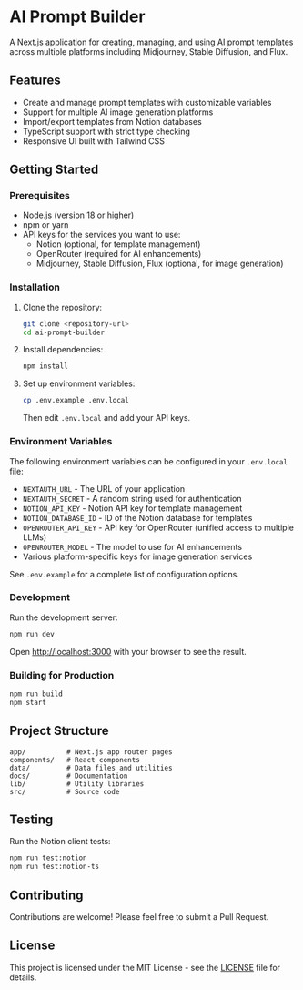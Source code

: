 # AI Prompt Builder

A Next.js application for creating, managing, and using AI prompt templates across multiple platforms including Midjourney, Stable Diffusion, and Flux.

## Features

- Create and manage prompt templates with customizable variables
- Support for multiple AI image generation platforms
- Import/export templates from Notion databases
- TypeScript support with strict type checking
- Responsive UI built with Tailwind CSS

## Getting Started

### Prerequisites

- Node.js (version 18 or higher)
- npm or yarn
- API keys for the services you want to use:
  - Notion (optional, for template management)
  - OpenRouter (required for AI enhancements)
  - Midjourney, Stable Diffusion, Flux (optional, for image generation)

### Installation

1. Clone the repository:
   ```bash
   git clone <repository-url>
   cd ai-prompt-builder
   ```

2. Install dependencies:
   ```bash
   npm install
   ```

3. Set up environment variables:
   ```bash
   cp .env.example .env.local
   ```
   Then edit `.env.local` and add your API keys.

### Environment Variables

The following environment variables can be configured in your `.env.local` file:

- `NEXTAUTH_URL` - The URL of your application
- `NEXTAUTH_SECRET` - A random string used for authentication
- `NOTION_API_KEY` - Notion API key for template management
- `NOTION_DATABASE_ID` - ID of the Notion database for templates
- `OPENROUTER_API_KEY` - API key for OpenRouter (unified access to multiple LLMs)
- `OPENROUTER_MODEL` - The model to use for AI enhancements
- Various platform-specific keys for image generation services

See `.env.example` for a complete list of configuration options.

### Development

Run the development server:
```bash
npm run dev
```

Open [http://localhost:3000](http://localhost:3000) with your browser to see the result.

### Building for Production

```bash
npm run build
npm start
```

## Project Structure

```
app/          # Next.js app router pages
components/   # React components
data/         # Data files and utilities
docs/         # Documentation
lib/          # Utility libraries
src/          # Source code
```

## Testing

Run the Notion client tests:
```bash
npm run test:notion
npm run test:notion-ts
```

## Contributing

Contributions are welcome! Please feel free to submit a Pull Request.

## License

This project is licensed under the MIT License - see the [LICENSE](LICENSE) file for details.